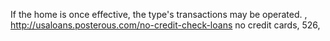 If the home is once effective, the type's transactions may be operated. ,  http://usaloans.posterous.com/no-credit-check-loans no credit cards,  526, 